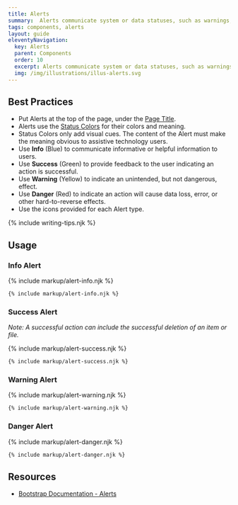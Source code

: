 ```yaml
---
title: Alerts
summary:  Alerts communicate system or data statuses, such as warnings, to users.
tags: components, alerts
layout: guide
eleventyNavigation:
  key: Alerts
  parent: Components
  order: 10
  excerpt: Alerts communicate system or data statuses, such as warnings, to users.
  img: /img/illustrations/illus-alerts.svg
---
```


## Best Practices

- Put Alerts at the top of the page, under the [Page Title](/components/page-title/).
- Alerts use the [Status Colors](/foundation/status-colors/) for their colors and meaning.
- Status Colors only add visual cues. The content of the Alert must make the meaning obvious to assistive technology users.
- Use **Info** (Blue) to communicate informative or helpful information to users.
- Use **Success** (Green) to provide feedback to the user indicating an action is successful.
- Use **Warning** (Yellow) to indicate an unintended, but not dangerous, effect.   
- Use **Danger** (Red) to indicate an action will cause data loss, error, or other hard-to-reverse effects.
- Use the icons provided for each Alert type.

{% include writing-tips.njk %}


## Usage

### Info Alert

{% include markup/alert-info.njk %}

``` html
{% include markup/alert-info.njk %}
```

### Success Alert

_Note: A successful action can include the successful deletion of an item or file._

{% include markup/alert-success.njk %}

``` html
{% include markup/alert-success.njk %}
```

### Warning Alert

{% include markup/alert-warning.njk %}

``` html
{% include markup/alert-warning.njk %}
```

### Danger Alert

{% include markup/alert-danger.njk %}

``` html
{% include markup/alert-danger.njk %}
```

## Resources
* <a href="https://getbootstrap.com/docs/4.5/components/alerts/" target="_blank">Bootstrap Documentation - Alerts</a>
